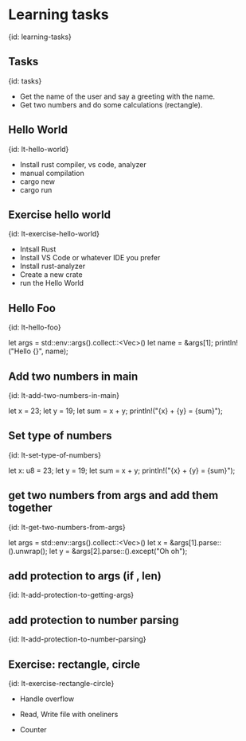 # Learning tasks
{id: learning-tasks}

## Tasks
{id: tasks}

* Get the name of the user and say a greeting with the name.
* Get two numbers and do some calculations (rectangle).

## Hello World
{id: lt-hello-world}

* Install rust compiler, vs code, analyzer
* manual compilation
* cargo new
* cargo run

## Exercise hello world
{id: lt-exercise-hello-world}

* Intsall Rust
* Install VS Code or whatever IDE you prefer
* Install rust-analyzer
* Create a new crate
* run the Hello World

## Hello Foo
{id: lt-hello-foo}

let args = std::env::args().collect::<Vec<String>>()
let name = &args[1];
println!("Hello {}", name);

## Add two numbers in main
{id: lt-add-two-numbers-in-main}

let x = 23;
let y = 19;
let sum = x + y;
println!("{x} + {y} = {sum}");

## Set type of numbers
{id: lt-set-type-of-numbers}

let x: u8 = 23;
let y = 19;
let sum = x + y;
println!("{x} + {y} = {sum}");


## get two numbers from args and add them together
{id: lt-get-two-numbers-from-args}

let args = std::env::args().collect::<Vec<String>>()
let x = &args[1].parse::<u32>().unwrap();
let y = &args[2].parse::<u32>().except("Oh oh");


## add protection to args (if , len)
{id: lt-add-protection-to-getting-args}


## add protection to number parsing
{id: lt-add-protection-to-number-parsing}


## Exercise: rectangle, circle
{id: lt-exercise-rectangle-circle}


* Handle overflow


* Read, Write file with oneliners
* Counter




